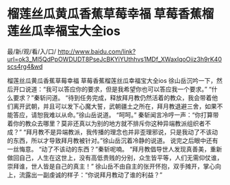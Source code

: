 # 榴莲丝瓜黄瓜香蕉草莓幸福 草莓香蕉榴莲丝瓜幸福宝大全ios

最/新/观/看/入/口/ http://www.baidu.com/link?url=ok3_Ml5QdPpOWDUDT8PseJcBKYiYUthhvs1MDf_XWaxIqoOiiz3h9rK40scs4rg4&wd


榴莲丝瓜黄瓜香蕉草莓幸福 草莓香蕉榴莲丝瓜幸福宝大全ios
 徐山岳沉吟一下，然后开口说道：“我可以答应你的要求，但是我希望你也可以答应我一个要求。”
    “什么要求？”秦斩问道。
    “待到任务完成，释放拜月教仍然活着的教众，我会带着他们离开武朝，并且可以发下心魔大誓，武朝疆土之所在，拜月教退避三舍，如果不能答应，请恕我难以从命。”徐山岳说道。
    “呵呵。”
    秦斩闻言冷哼一声：“你打算带着你的教众去哪里？莫非还真以为别的地方就不排斥你这种异端教派组织者不成？”
    “拜月教不是异端教派，我传播的理念也并非歪理邪说，只是我动了不该动的东西，所以才导致拜月教被针对。”徐山岳沉着冷静的说道。
    说完之后眼中还有一丝悔意。
    “动了不该动的东西？”秦斩呢喃。
    “拜月教倡导世人发现真善美，重新做回自己，人生在这世上，没有高低贵贱的分别，众生皆平等，人们无需仰仗谁，崇拜谁，世人皆是自己的真主！”
    徐山岳不由自主的张开怀抱，双手摊开，掌心向上，流露出一副虔诚的样子：“你说拜月教动了谁的利益？”

